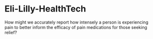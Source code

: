 # Eli-Lilly-HealthTech
How might we accurately report how intensely a person is experiencing pain to better inform the efficacy of pain medications for those seeking relief?
